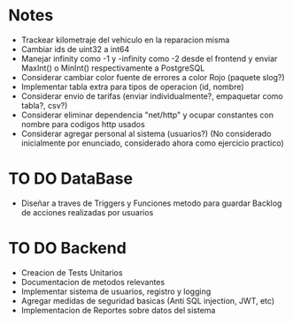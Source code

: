 # Notes
- Trackear kilometraje del vehiculo en la reparacion misma
- Cambiar ids de uint32 a int64
- Manejar infinity como -1 y -infinity como -2 desde el frontend y enviar MaxInt() o MinInt() respectivamente a PostgreSQL
- Considerar cambiar color fuente de errores a color Rojo (paquete slog?)
- Implementar tabla extra para tipos de operacion (id, nombre)
- Considerar envio de tarifas (enviar individualmente?, empaquetar como tabla?, csv?)
- Considerar eliminar dependencia "net/http" y ocupar constantes con nombre para codigos http usados
- Considerar agregar personal al sistema (usuarios?) (No considerado inicialmente por
enunciado, considerado ahora como ejercicio practico)


# TO DO DataBase
- Diseñar a traves de Triggers y Funciones metodo para guardar Backlog de
  acciones realizadas por usuarios


# TO DO Backend
- Creacion de Tests Unitarios
- Documentacion de metodos relevantes
- Implementar sistema de usuarios, registro y logging
- Agregar medidas de seguridad basicas (Anti SQL injection, JWT, etc)
- Implementacion de Reportes sobre datos del sistema